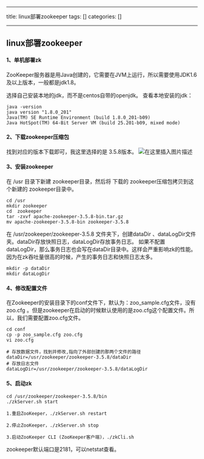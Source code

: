 
--- 
title:  linux部署zookeeper 
tags: []
categories: [] 

---
## linux部署zookeeper

#### 1、单机部署zk

ZooKeeper服务器是用Java创建的，它需要在JVM上运行，所以需要使用JDK1.6及以上版本，一般都是jdk1.8。

选择自己安装本地的jdk，而不是centos自带的openjdk。 查看本地安装的jdk：

```
java -version
java version "1.8.0_201"
Java(TM) SE Runtime Environment (build 1.8.0_201-b09)
Java HotSpot(TM) 64-Bit Server VM (build 25.201-b09, mixed mode)

```

#### 2、下载zookeeper压缩包

 找到对应的版本下载即可，我这里选择的是 3.5.8版本。 <img src="https://img-blog.csdnimg.cn/e9e73eaa0b174fd4ada3044cbd969c7c.png" alt="在这里插入图片描述">

#### 3、安装zookeeper

在 /usr 目录下新建 zookeeper目录，然后将 下载的 zookeeper压缩包拷贝到这个新建的 zookeeper目录中。

```
cd /usr
mkdir zookeeper
cd  zookeeper
tar -zxvf apache-zookeeper-3.5.8-bin.tar.gz
mv apache-zookeeper-3.5.8-bin zookeeper-3.5.8

```

在 /usr/zookeeper/zookeeper-3.5.8 文件夹下，创建dataDir 、dataLogDir文件夹。dataDir存放快照日志，dataLogDir存放事务日志。 如果不配置dataLogDir，那么事务日志也会写在dataDir目录中。这样会严重影响zk的性能。因为在zk吞吐量很高的时候，产生的事务日志和快照日志太多。

```
mkdir -p dataDir
mkdir dataLogDir

```

#### 4、修改配置文件

在Zookeeper的安装目录下的conf文件下，默认为：zoo_sample.cfg文件，没有 zoo.cfg 。但是zookeeper在启动的时候默认使用的是zoo.cfg这个配置文件。所以，我们需要配置zoo.cfg文件。

```
cd conf
cp -p zoo_sample.cfg zoo.cfg
vi zoo.cfg

# 存放数据文件，找到并修改,指向了外部创建的那两个文件的路径
dataDir=/usr/zookeeper/zookeeper-3.5.8/dataDir
# 存放日志文件
dataLogDir=/usr/zookeeper/zookeeper-3.5.8/dataLogDir

```

#### 5、启动zk

```
cd /usr/zookeeper/zookeeper-3.5.8/bin
./zkServer.sh start

1.重启ZooKeeper，./zkServer.sh restart

2.停止ZooKeeper，./zkServer.sh stop

3.启动ZooKeeper CLI (ZooKeeper客户端)，./zkCli.sh

```

zookeeper默认端口是2181，可以netstat查看。
